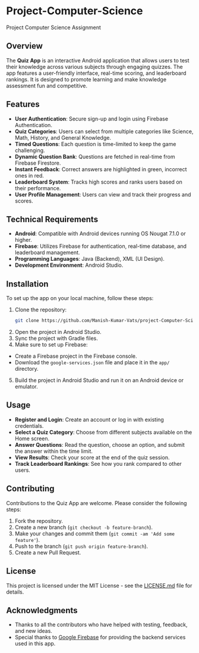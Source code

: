 # Project-Computer-Science
Project Computer Science Assignment  

## Overview
The **Quiz App** is an interactive Android application that allows users to test their knowledge across various subjects through engaging quizzes. The app features a user-friendly interface, real-time scoring, and leaderboard rankings. It is designed to promote learning and make knowledge assessment fun and competitive.

## Features
- **User Authentication**: Secure sign-up and login using Firebase Authentication.
- **Quiz Categories**: Users can select from multiple categories like Science, Math, History, and General Knowledge.
- **Timed Questions**: Each question is time-limited to keep the game challenging.
- **Dynamic Question Bank**: Questions are fetched in real-time from Firebase Firestore.
- **Instant Feedback**: Correct answers are highlighted in green, incorrect ones in red.
- **Leaderboard System**: Tracks high scores and ranks users based on their performance.
- **User Profile Management**: Users can view and track their progress and scores.

## Technical Requirements
- **Android**: Compatible with Android devices running OS Nougat 7.1.0 or higher.
- **Firebase**: Utilizes Firebase for authentication, real-time database, and leaderboard management.
- **Programming Languages**: Java (Backend), XML (UI Design).
- **Development Environment**: Android Studio.

## Installation
To set up the app on your local machine, follow these steps:

1. Clone the repository:
   ```bash
   git clone https://github.com/Manish-Kumar-Vats/project-Computer-Science-Project.git
    ```
2. Open the project in Android Studio.
3. Sync the project with Gradle files.
4. Make sure to set up Firebase:
- Create a Firebase project in the Firebase console.
- Download the `google-services.json` file and place it in the `app/` directory.
5. Build the project in Android Studio and run it on an Android device or emulator.

## Usage
- **Register and Login**: Create an account or log in with existing credentials.
- **Select a Quiz Category**: Choose from different subjects available on the Home screen.
- **Answer Questions**: Read the question, choose an option, and submit the answer within the time limit.
- **View Results**: Check your score at the end of the quiz session.
- **Track Leaderboard Rankings**: See how you rank compared to other users.

## Contributing
Contributions to the Quiz App are welcome. Please consider the following steps:
1. Fork the repository.
2. Create a new branch (`git checkout -b feature-branch`).
3. Make your changes and commit them (`git commit -am 'Add some feature'`).
4. Push to the branch (`git push origin feature-branch`).
5. Create a new Pull Request.

## License
This project is licensed under the MIT License - see the [LICENSE.md](LICENSE) file for details.

## Acknowledgments
- Thanks to all the contributors who have helped with testing, feedback, and new ideas.
- Special thanks to [Google Firebase](https://firebase.google.com/) for providing the backend services used in this app.
